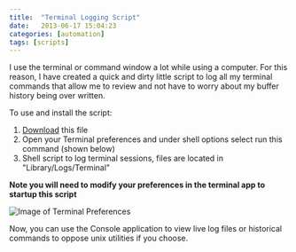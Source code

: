 ```yaml
---
title:  "Terminal Logging Script"
date:   2013-06-17 15:04:23
categories: [automation]
tags: [scripts]
---
```

I use the terminal or command window a lot while using a computer.  For this reason, I have created a quick and dirty little script to log all my terminal commands that allow me to review and not have to worry about my buffer history being over written.

To use and install the script:
1. [Download](https://ashby.keybase.pub/Blog/Scripts/terminal_logging.sh) this file
2. Open your Terminal preferences and under shell options select run this command (shown below)
3. Shell script to log terminal sessions, files are located in "Library/Logs/Terminal"		  
  
  **Note you will need to modify your preferences in the terminal app to startup this script**
  		  
 ![Image of Terminal Preferences](https://cloud.githubusercontent.com/assets/6200040/19460249/da26f0f8-94a7-11e6-91cb-c179876ab4b3.png)	
 
 Now, you can use the Console application to view live log files or historical commands to oppose unix utilities if you choose.
